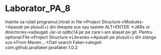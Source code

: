# Laborator_PA_8
Inainte sa rulati programul,intrati in file->Project Structure->Modules->Apasati pe plusul(+) din dreapta sus sau tastele ALT+ENTER ->JARs or directories->adaugati Jar-ul ojdbc14.jar pe care l-am atasat pe git.
Pentru optional:File->Project Structure->Libraries->Apasati pe plusul(+) din stanga sus->From Maven...->Dati search Faker->alegeti com.github.javafaker:javafaker:1.0.2
